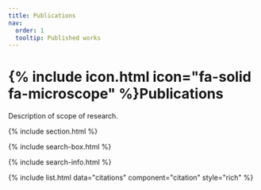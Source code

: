```yaml
---
title: Publications
nav:
  order: 1
  tooltip: Published works
---
```


# {% include icon.html icon="fa-solid fa-microscope" %}Publications

Description of scope of research.

{% include section.html %}

{% include search-box.html %}

{% include search-info.html %}

{% include list.html data="citations" component="citation" style="rich" %}
